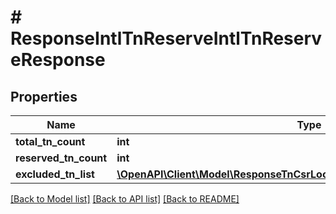 # # ResponseIntlTnReserveIntlTnReserveResponse

## Properties

Name | Type | Description | Notes
------------ | ------------- | ------------- | -------------
**total_tn_count** | **int** |  | [optional]
**reserved_tn_count** | **int** |  | [optional]
**excluded_tn_list** | [**\OpenAPI\Client\Model\ResponseTnCsrLookupTnCsrLookupResponseTnGroup**](ResponseTnCsrLookupTnCsrLookupResponseTnGroup.md) |  | [optional]

[[Back to Model list]](../../README.md#models) [[Back to API list]](../../README.md#endpoints) [[Back to README]](../../README.md)
